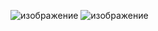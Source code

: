 ![изображение](https://github.com/vbifrhen/Anagrams/assets/63012247/8d8e4b0a-a968-497b-aa4b-c4174ac1d0fe)
![изображение](https://github.com/vbifrhen/Anagrams/assets/63012247/d8300567-2590-4681-8740-1e2cd760d7e4)
